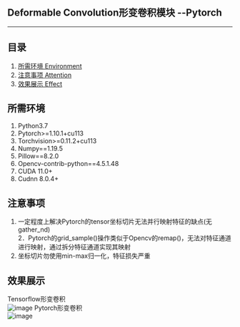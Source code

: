 ﻿## Deformable Convolution形变卷积模块 --Pytorch
---

## 目录  
1. [所需环境 Environment](#所需环境) 
2. [注意事项 Attention](#注意事项) 
3. [效果展示 Effect](#效果展示)

## 所需环境  
1. Python3.7
2. Pytorch>=1.10.1+cu113  
3. Torchvision>=0.11.2+cu113
4. Numpy==1.19.5
5. Pillow==8.2.0
6. Opencv-contrib-python==4.5.1.48
7. CUDA 11.0+
8. Cudnn 8.0.4+

## 注意事项  
1. 一定程度上解决Pytorch的tensor坐标切片无法并行映射特征的缺点(无gather_nd)  
2．Pytorch的grid_sample()操作类似于Opencv的remap()，无法对特征通道进行映射，通过拆分特征通道实现其映射
3. 坐标切片勿使用min-max归一化，特征损失严重

## 效果展示  
Tensorflow形变卷积  
![image]() 
Pytorch形变卷积  
![image]()  

